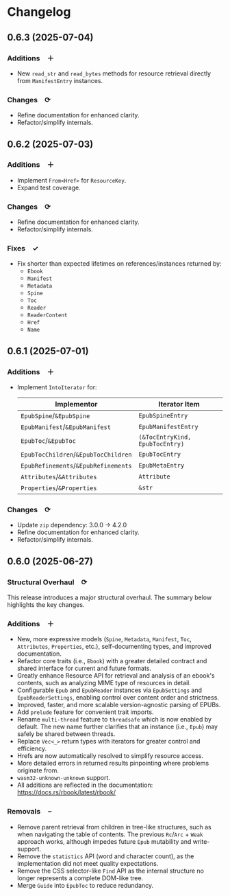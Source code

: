 # Changelog

## 0.6.3 (2025-07-04)
### Additions　**＋**
- New `read_str` and `read_bytes` methods for resource retrieval directly from `ManifestEntry` instances.

### Changes　**⟳**
- Refine documentation for enhanced clarity.
- Refactor/simplify internals.

## 0.6.2 (2025-07-03)
### Additions　**＋**
- Implement `From<Href>` for `ResourceKey`.
- Expand test coverage.

### Changes　**⟳**
- Refine documentation for enhanced clarity.
- Refactor/simplify internals.

### Fixes　**✓**
- Fix shorter than expected lifetimes on references/instances returned by: 
  - `Ebook`
  - `Manifest`
  - `Metadata`
  - `Spine`
  - `Toc`
  - `Reader`
  - `ReaderContent`
  - `Href`
  - `Name`

## 0.6.1 (2025-07-01)
### Additions　**＋**
- Implement `IntoIterator` for:

  | Implementor                          | Iterator Item                   |
  |--------------------------------------|---------------------------------|
  | `EpubSpine`/`&EpubSpine`             | `EpubSpineEntry`                |
  | `EpubManifest`/`&EpubManifest`       | `EpubManifestEntry`             |
  | `EpubToc`/`&EpubToc`                 | `(&TocEntryKind, EpubTocEntry)` |
  | `EpubTocChildren`/`&EpubTocChildren` | `EpubTocEntry`                  |
  | `EpubRefinements`/`&EpubRefinements` | `EpubMetaEntry`                 |
  | `Attributes`/`&Attributes`           | `Attribute`                     |
  | `Properties`/`&Properties`           | `&str`                          |

### Changes　**⟳**
- Update `zip` dependency: 3.0.0 → 4.2.0
- Refine documentation for enhanced clarity.
- Refactor/simplify internals.

## 0.6.0 (2025-06-27)
### Structural Overhaul　**⟳**
This release introduces a major structural overhaul. 
The summary below highlights the key changes.

### Additions　**＋**
- New, more expressive models (`Spine`, `Metadata`, `Manifest`, `Toc`, `Attributes`, `Properties`, etc.), 
  self-documenting types, and improved documentation.
- Refactor core traits (i.e., `Ebook`) with a greater detailed contract and shared interface for current and future formats.
- Greatly enhance Resource API for retrieval and analysis of an ebook's contents, 
  such as analyzing MIME type of resources in detail.
- Configurable `Epub` and `EpubReader` instances via `EpubSettings` and `EpubReaderSettings`, 
  enabling control over content order and strictness.
- Improved, faster, and more scalable version-agnostic parsing of EPUBs.
- Add `prelude` feature for convenient trait imports.
- Rename `multi-thread` feature to `threadsafe` which is now enabled by default.
  The new name further clarifies that an instance (i.e., `Epub`) may safely be shared between threads.
- Replace `Vec<_>` return types with iterators for greater control and efficiency.
- Hrefs are now automatically resolved to simplify resource access.
- More detailed errors in returned results pinpointing where problems originate from.
- `wasm32-unknown-unknown` support.
- All additions are reflected in the documentation: https://docs.rs/rbook/latest/rbook/

### Removals　**−**
- Remove parent retrieval from children in tree-like structures, such as when navigating the table of contents. 
  The previous `Rc`/`Arc` + `Weak` approach works, although impedes future `Epub` mutability and write-support.
- Remove the `statistics` API (word and character count), as the implementation did not meet quality expectations.
- Remove the CSS selector-like `Find` API as the internal structure no longer represents a complete DOM-like tree.
- Merge `Guide` into `EpubToc` to reduce redundancy.
